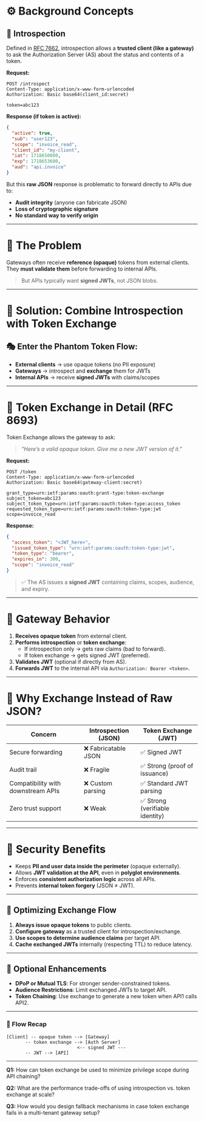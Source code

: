# ⚙️ **Background Concepts**

## 🔐 **Introspection**

Defined in [RFC 7662](https://datatracker.ietf.org/doc/html/rfc7662), introspection allows a **trusted client (like a gateway)** to ask the Authorization Server (AS) about the status and contents of a token.

**Request:**

```http
POST /introspect
Content-Type: application/x-www-form-urlencoded
Authorization: Basic base64(client_id:secret)

token=abc123
```

**Response (if token is active):**

```json
{
  "active": true,
  "sub": "user123",
  "scope": "invoice_read",
  "client_id": "my-client",
  "iat": 1718650000,
  "exp": 1718653600,
  "aud": "api.invoice"
}
```

But this **raw JSON** response is problematic to forward directly to APIs due to:

- **Audit integrity** (anyone can fabricate JSON)
- **Loss of cryptographic signature**
- **No standard way to verify origin**

---

# 🧙 **The Problem**

Gateways often receive **reference (opaque)** tokens from external clients.  
They **must validate them** before forwarding to internal APIs.

> But APIs typically want **signed JWTs**, not JSON blobs.

---

# 🔁 **Solution: Combine Introspection with Token Exchange**

## 🎭 Enter the **Phantom Token Flow**:

- **External clients** → use opaque tokens (no PII exposure)
- **Gateways** → introspect and **exchange** them for JWTs    
- **Internal APIs** → receive **signed JWTs** with claims/scopes    

---

# 🔄 **Token Exchange in Detail (RFC 8693)**

Token Exchange allows the gateway to ask:

> _"Here’s a valid opaque token. Give me a new JWT version of it."_

**Request:**

```http
POST /token
Content-Type: application/x-www-form-urlencoded
Authorization: Basic base64(gateway-client:secret)

grant_type=urn:ietf:params:oauth:grant-type:token-exchange
subject_token=abc123
subject_token_type=urn:ietf:params:oauth:token-type:access_token
requested_token_type=urn:ietf:params:oauth:token-type:jwt
scope=invoice_read
```

**Response:**

```json
{
  "access_token": "<JWT_here>",
  "issued_token_type": "urn:ietf:params:oauth:token-type:jwt",
  "token_type": "bearer",
  "expires_in": 300,
  "scope": "invoice_read"
}
```

> ✅ The AS issues a **signed JWT** containing claims, scopes, audience, and expiry.

---

# 🔌 **Gateway Behavior**

1. **Receives opaque token** from external client.    
2. **Performs introspection** or **token exchange**:    
    - If introspection only → gets raw claims (bad to forward).        
    - If token exchange → gets signed JWT (preferred).        
3. **Validates JWT** (optional if directly from AS).    
4. **Forwards JWT** to the internal API via `Authorization: Bearer <token>`.    

---

# 🧠 **Why Exchange Instead of Raw JSON?**

|Concern|Introspection (JSON)|Token Exchange (JWT)|
|---|---|---|
|Secure forwarding|❌ Fabricatable JSON|✅ Signed JWT|
|Audit trail|❌ Fragile|✅ Strong (proof of issuance)|
|Compatibility with downstream APIs|❌ Custom parsing|✅ Standard JWT parsing|
|Zero trust support|❌ Weak|✅ Strong (verifiable identity)|

---

# 🔐 **Security Benefits**

- Keeps **PII and user data inside the perimeter** (opaque externally).    
- Allows **JWT validation at the API**, even in **polyglot environments**.    
- Enforces **consistent authorization logic** across all APIs.    
- Prevents **internal token forgery** (JSON ≠ JWT).    

---

## 📡 **Optimizing Exchange Flow**

1. **Always issue opaque tokens** to public clients.    
2. **Configure gateway** as a trusted client for introspection/exchange.    
3. **Use scopes to determine audience claims** per target API.    
4. **Cache exchanged JWTs** internally (respecting TTL) to reduce latency.    

---

## 🧰 Optional Enhancements

- **DPoP or Mutual TLS**: For stronger sender-constrained tokens.    
- **Audience Restrictions**: Limit exchanged JWTs to target API.    
- **Token Chaining**: Use exchange to generate a new token when API1 calls API2.    

---

### 📌 Flow Recap

```text
[Client] -- opaque token --> [Gateway]
       -- token exchange --> [Auth Server]
                          <-- signed JWT ---
       -- JWT --> [API]
```

---

**Q1:** How can token exchange be used to minimize privilege scope during API chaining?

**Q2:** What are the performance trade-offs of using introspection vs. token exchange at scale?

**Q3:** How would you design fallback mechanisms in case token exchange fails in a multi-tenant gateway setup?